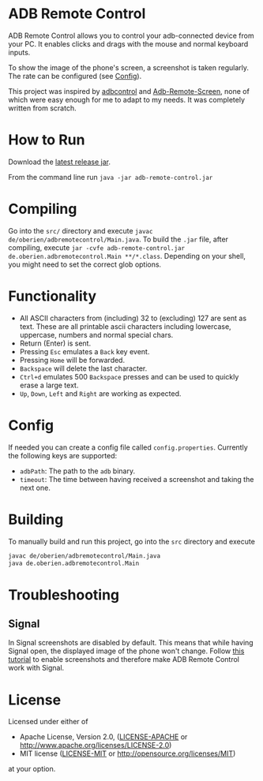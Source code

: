 # ADB Remote Control

ADB Remote Control allows you to control your adb-connected device from your PC.
It enables clicks and drags with the mouse and normal keyboard inputs.

To show the image of the phone's screen, a screenshot is taken regularly.
The rate can be configured (see [Config](#config)).

This project was inspired by [adbcontrol](http://marian.schedenig.name/2014/07/03/remote-control-your-android-phone-through-adb/)
and [Adb-Remote-Screen](https://github.com/MajeurAndroid/Adb-Remote-Screen), none of which were easy enough for me to
adapt to my needs.
It was completely written from scratch.

# How to Run

Download the [latest release jar](https://github.com/oberien/adb-remote-control/releases/latest/download/adb-remote-control.jar).

From the command line run `java -jar adb-remote-control.jar`

# Compiling

Go into the `src/` directory and execute `javac de/oberien/adbremotecontrol/Main.java`.
To build the `.jar` file, after compiling, execute
`jar -cvfe adb-remote-control.jar de.oberien.adbremotecontrol.Main **/*.class`.
Depending on your shell, you might need to set the correct glob options.

# Functionality

* All ASCII characters from (including) 32 to (excluding) 127 are sent as text.
  These are all printable ascii characters including lowercase, uppercase,
  numbers and normal special chars.
* Return (Enter) is sent.
* Pressing `Esc` emulates a `Back` key event.
* Pressing `Home` will be forwarded.
* `Backspace` will delete the last character.
* `Ctrl+d` emulates 500 `Backspace` presses and can be used to quickly erase
  a large text.
* `Up`, `Down`, `Left` and `Right` are working as expected.

# Config

If needed you can create a config file called `config.properties`.
Currently the following keys are supported:

* `adbPath`: The path to the `adb` binary.
* `timeout`: The time between having received a screenshot and taking the next one.

# Building

To manually build and run this project, go into the `src` directory and execute

```sh
javac de/oberien/adbremotecontrol/Main.java
java de.oberien.adbremotecontrol.Main 
```

# Troubleshooting

## Signal

In Signal screenshots are disabled by default.
This means that while having Signal open, the displayed image of the phone
won't change.
Follow [this tutorial](https://support.whispersystems.org/hc/en-us/articles/213191027-Can-I-take-a-screenshot-)
to enable screenshots and therefore make ADB Remote Control work with Signal.

# License

Licensed under either of

 * Apache License, Version 2.0, ([LICENSE-APACHE](LICENSE-APACHE) or http://www.apache.org/licenses/LICENSE-2.0)
 * MIT license ([LICENSE-MIT](LICENSE-MIT) or http://opensource.org/licenses/MIT)

at your option.
